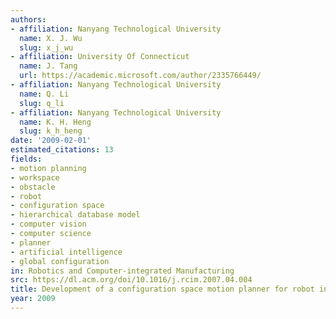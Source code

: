 ```yaml
---
authors:
- affiliation: Nanyang Technological University
  name: X. J. Wu
  slug: x_j_wu
- affiliation: University Of Connecticut
  name: J. Tang
  url: https://academic.microsoft.com/author/2335766449/
- affiliation: Nanyang Technological University
  name: Q. Li
  slug: q_li
- affiliation: Nanyang Technological University
  name: K. H. Heng
  slug: k_h_heng
date: '2009-02-01'
estimated_citations: 13
fields:
- motion planning
- workspace
- obstacle
- robot
- configuration space
- hierarchical database model
- computer vision
- computer science
- planner
- artificial intelligence
- global configuration
in: Robotics and Computer-integrated Manufacturing
src: https://dl.acm.org/doi/10.1016/j.rcim.2007.04.004
title: Development of a configuration space motion planner for robot in dynamic environment
year: 2009
---
```

